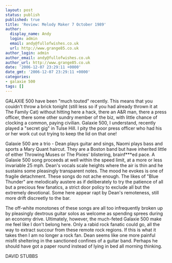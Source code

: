 ```yaml
---
layout: post
status: publish
published: true
title: 'Review: Melody Maker 7 October 1989'
author:
  display_name: Andy
  login: admin
  email: andy@fullofwishes.co.uk
  url: http://www.grange85.co.uk
author_login: admin
author_email: andy@fullofwishes.co.uk
author_url: http://www.grange85.co.uk
date: '2006-12-07 23:29:11 +0000'
date_gmt: '2006-12-07 23:29:11 +0000'
categories:
- galaxie 500
tags: []
---
```

<p>GALAXIE 500 have been &quot;much touted&quot; recently. This means that you couidn't throw a brick tonight (still less so if you had already thrown it at The Family Cat) without hitting here a hack, there an A&R man, there a press officer, there some other sundry member of the biz, with little chance of clocking a common, paying civilian. Galaxie 500, I understand, recently played a &quot;secret gig&quot; in Tulse Hill. I pity the poor press officer who had his or her work cut out trying to keep the lid on that one!</p>
<p>Galaxie 500 are a trio - Dean plays guitar and sings, Naomi plays bass and sports a Mary Quant haircut. They are a Boston band but have inherited little of either Throwing Muses or The Pixies' blistering, brainf***ed pace. A Galaxie 500 song proceeds at well within the speed limit, at a more or less invariable 25 mph. Dean's vocals scale heights where the air is thin and he sustains some pleasingly transparent notes. The mood he evokes is one of fragile detachment. These songs do not ache enough. The likes of &quot;Blue Thunder&quot; are melodically austere as if deliberately to try the patience of all but a precious few fanatics, a strict door policy to exclude all but the extremely devotional. Some here appear rapt by Dean's remoteness, still more drift discreetly to the bar.</p>
<p>The off-white monotones of these songs are all too infrequently broken up by pleasingly dextrous guitar solos as welcome as spending sprees during an economy drive. Ultimately, however, the much-feted Galaxie 500 make me feel like I don't belong here. Only a rabid rock fanatic could go, all the way to extract succour from these remote rock regions. If this is what it takes then I am no longer a rock fan. Dean seems like one more painful misfit sheltering in the sanctioned confines of a guitar band. Perhaps he should have got a paper round instead of lying in bed all morning thinking.</p>
<p>DAVID STUBBS</p>
